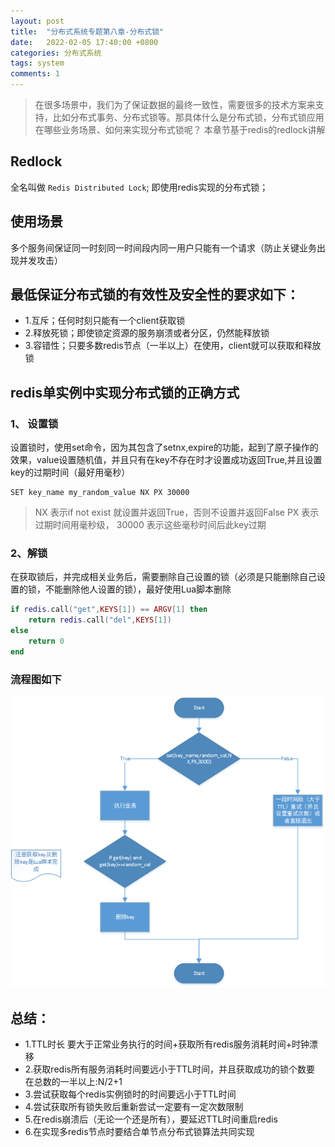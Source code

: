 ```yaml
---
layout: post
title:  "分布式系统专题第八章-分布式锁"
date:   2022-02-05 17:40:00 +0800
categories: 分布式系统
tags: system
comments: 1
---
```

> 在很多场景中，我们为了保证数据的最终一致性，需要很多的技术方案来支持，比如分布式事务、分布式锁等。那具体什么是分布式锁，分布式锁应用在哪些业务场景、如何来实现分布式锁呢？ 本章节基于redis的redlock讲解

## Redlock
全名叫做 `Redis Distributed Lock`; 即使用redis实现的分布式锁；
## 使用场景
多个服务间保证同一时刻同一时间段内同一用户只能有一个请求（防止关键业务出现并发攻击）

## 最低保证分布式锁的有效性及安全性的要求如下：
* 1.互斥；任何时刻只能有一个client获取锁
* 2.释放死锁；即使锁定资源的服务崩溃或者分区，仍然能释放锁
* 3.容错性；只要多数redis节点（一半以上）在使用，client就可以获取和释放锁

## redis单实例中实现分布式锁的正确方式
### 1、 设置锁
设置锁时，使用set命令，因为其包含了setnx,expire的功能，起到了原子操作的效果，value设置随机值，并且只有在key不存在时才设置成功返回True,并且设置key的过期时间（最好用毫秒）
```
SET key_name my_random_value NX PX 30000 
```
> NX 表示if not exist 就设置并返回True，否则不设置并返回False   PX 表示过期时间用毫秒级， 30000 表示这些毫秒时间后此key过期

### 2、解锁
在获取锁后，并完成相关业务后，需要删除自己设置的锁（必须是只能删除自己设置的锁，不能删除他人设置的锁），最好使用Lua脚本删除
```lua
if redis.call("get",KEYS[1]) == ARGV[1] then
    return redis.call("del",KEYS[1])
else
    return 0
end
```

### 流程图如下
![img](/img/in-post/system/10.png)


## 总结：
* 1.TTL时长 要大于正常业务执行的时间+获取所有redis服务消耗时间+时钟漂移
* 2.获取redis所有服务消耗时间要远小于TTL时间，并且获取成功的锁个数要 在总数的一半以上:N/2+1
* 3.尝试获取每个redis实例锁时的时间要远小于TTL时间
* 4.尝试获取所有锁失败后重新尝试一定要有一定次数限制
* 5.在redis崩溃后（无论一个还是所有），要延迟TTL时间重启redis
* 6.在实现多redis节点时要结合单节点分布式锁算法共同实现
